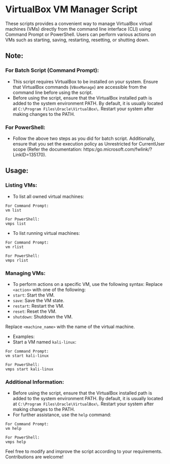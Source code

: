 # VirtualBox VM Manager Script

These scripts provides a convenient way to manage VirtualBox virtual machines (VMs) directly from the command line interface (CLI) using Command Prompt or PowerShell. Users can perform various actions on VMs such as starting, saving, restarting, resetting, or shutting down.

## Note:
### For Batch Script (Command Prompt):
- This script requires VirtualBox to be installed on your system. Ensure that VirtualBox commands (`VBoxManage`) are accessible from the command line before using the script.
- Before using the script, ensure that the VirtualBox installed path is added to the system environment PATH. By default, it is usually located at `C:\Program Files\Oracle\VirtualBox\`. Restart your system after making changes to the PATH.
### For PowerShell:
- Follow the above two steps as you did for batch script. Additionally, ensure that you set the execution policy as Unrestricted for CurrentUser scope (Refer the documentation: https:/go.microsoft.com/fwlink/?LinkID=135170).

## Usage:

### Listing VMs:
- To list all owned virtual machines:
```
For Command Prompt:
vm list

For PowerShell:
vmps list
````
- To list running virtual machines:
```
For Command Prompt:
vm rlist

For PowerShell:
vmps rlist
````

### Managing VMs:
- To perform actions on a specific VM, use the following syntax:
Replace `<action>` with one of the following:
- `start`: Start the VM.
- `save`: Save the VM state.
- `restart`: Restart the VM.
- `reset`: Reset the VM.
- `shutdown`: Shutdown the VM.

Replace `<machine_name>` with the name of the virtual machine.

- Examples:
- Start a VM named `kali-linux`:
```
For Command Prompt:
vm start kali-linux

For PowerShell:
vmps start kali-linux
````
### Additional Information:
- Before using the script, ensure that the VirtualBox installed path is added to the system environment PATH. By default, it is usually located at `C:\Program Files\Oracle\VirtualBox\`. Restart your system after making changes to the PATH.
- For further assistance, use the `help` command:
```
For Command Prompt:
vm help

For PowerShell:
vmps help
````
Feel free to modify and improve the script according to your requirements. Contributions are welcome!
